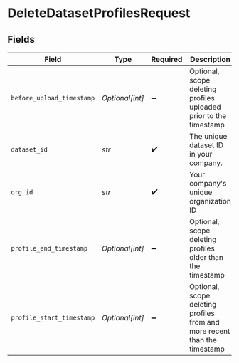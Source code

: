 # DeleteDatasetProfilesRequest


## Fields

| Field                                                                     | Type                                                                      | Required                                                                  | Description                                                               | Example                                                                   |
| ------------------------------------------------------------------------- | ------------------------------------------------------------------------- | ------------------------------------------------------------------------- | ------------------------------------------------------------------------- | ------------------------------------------------------------------------- |
| `before_upload_timestamp`                                                 | *Optional[int]*                                                           | :heavy_minus_sign:                                                        | Optional, scope deleting profiles uploaded prior to the timestamp         | 1577836800000                                                             |
| `dataset_id`                                                              | *str*                                                                     | :heavy_check_mark:                                                        | The unique dataset ID in your company.                                    | model-123                                                                 |
| `org_id`                                                                  | *str*                                                                     | :heavy_check_mark:                                                        | Your company's unique organization ID                                     | org-123                                                                   |
| `profile_end_timestamp`                                                   | *Optional[int]*                                                           | :heavy_minus_sign:                                                        | Optional, scope deleting profiles older than the timestamp                | 1893456000000                                                             |
| `profile_start_timestamp`                                                 | *Optional[int]*                                                           | :heavy_minus_sign:                                                        | Optional, scope deleting profiles from and more recent than the timestamp | 1577836800000                                                             |